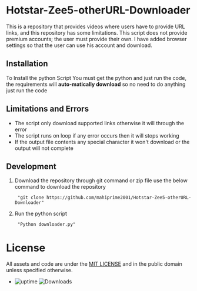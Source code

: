 # Hotstar-Zee5-otherURL-Downloader
This is a repository that provides videos where users have to provide URL links, and this repository has some limitations. This script does not provide premium accounts; the user must provide their own. I have added browser settings so that the user can use his account and download.

## Installation 
To Install the python Script You must get the python and just run the code, the requirements will **auto-matically download** so no need to do anything just run the code 

## Limitations and Errors 
+ The script only download supported links otherwise it will through the error
+ The script runs on loop if any error occurs then it will stops working 
+ If the output file contents any special character it won't download or the output will not complete 

## Development
1. Download the repository through git command or zip file use the below command to download the repository 

        "git clone https://github.com/mahiprime2001/Hotstar-Zee5-otherURL-Downloader"
     
2. Run the python script 

        "Python downloader.py"



# License
All assets and code are under the [MIT LICENSE](LICENSE) and in the public
domain unless specified otherwise.

- ![uptime](https://img.shields.io/badge/uptime-100%25-brightgreen) ![Downloads](https://img.shields.io/badge/downloads-34%2Fmonth-lightgrey)
